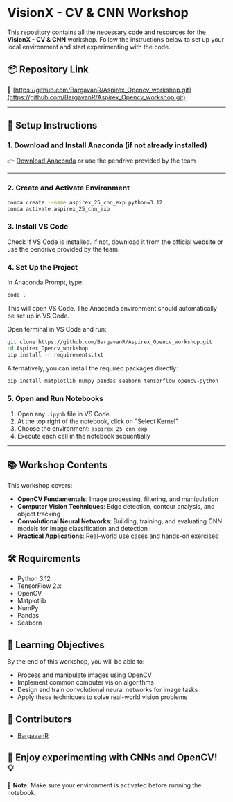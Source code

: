 # VisionX - CV & CNN Workshop

This repository contains all the necessary code and resources for the **VisionX - CV & CNN** workshop. Follow the instructions below to set up your local environment and start experimenting with the code.

## 📦 Repository Link
🔗 [https://github.com/BargavanR/Aspirex_Opencv_workshop.git](https://github.com/BargavanR/Aspirex_Opencv_workshop.git)

---

## 🧰 Setup Instructions

### 1. Download and Install Anaconda (if not already installed)
👉 [Download Anaconda](https://www.anaconda.com/products/distribution) or use the pendrive provided by the team

---

### 2. Create and Activate Environment
```bash
conda create --name aspirex_25_cnn_exp python=3.12
conda activate aspirex_25_cnn_exp
```

### 3. Install VS Code
Check if VS Code is installed. If not, download it from the official website or use the pendrive provided by the team.

### 4. Set Up the Project
In Anaconda Prompt, type:
```bash
code .
```

This will open VS Code. The Anaconda environment should automatically be set up in VS Code.

Open terminal in VS Code and run:
```bash
git clone https://github.com/BargavanR/Aspirex_Opencv_workshop.git
cd Aspirex_Opencv_workshop
pip install -r requirements.txt
```

Alternatively, you can install the required packages directly:
```bash
pip install matplotlib numpy pandas seaborn tensorflow opencv-python
```

### 5. Open and Run Notebooks
1. Open any `.ipynb` file in VS Code
2. At the top right of the notebook, click on "Select Kernel"
3. Choose the environment: `aspirex_25_cnn_exp`
4. Execute each cell in the notebook sequentially

---

## 📚 Workshop Contents

This workshop covers:

- **OpenCV Fundamentals**: Image processing, filtering, and manipulation
- **Computer Vision Techniques**: Edge detection, contour analysis, and object tracking
- **Convolutional Neural Networks**: Building, training, and evaluating CNN models for image classification and detection
- **Practical Applications**: Real-world use cases and hands-on exercises

## 🛠️ Requirements

- Python 3.12
- TensorFlow 2.x
- OpenCV
- Matplotlib
- NumPy
- Pandas
- Seaborn

## 🎯 Learning Objectives

By the end of this workshop, you will be able to:

- Process and manipulate images using OpenCV
- Implement common computer vision algorithms
- Design and train convolutional neural networks for image tasks
- Apply these techniques to solve real-world vision problems

## 👥 Contributors

- [BargavanR](https://github.com/BargavanR)


## 🧠 Enjoy experimenting with CNNs and OpenCV! 💡

📌 **Note**: Make sure your environment is activated before running the notebook.
